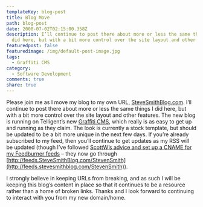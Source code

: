```yaml
---
templateKey: blog-post
title: Blog Move
path: blog-post
date: 2008-07-02T02:15:00.358Z
description: I’ll continue to post there about more or less the same things I
  did here, but with a bit more control over the site layout and other features.
featuredpost: false
featuredimage: /img/default-post-image.jpg
tags:
  - Graffiti CMS
category:
  - Software Development
comments: true
share: true
---
```

<!--StartFragment-->

Please join me as I move my blog to my own URL, [SteveSmithBlog.com](http://stevesmithblog.com/). I’ll continue to post there about more or less the same things I did here, but with a bit more control over the site layout and other features. The new blog is running on Telligent’s new [Graffiti CMS](http://graffiticms.com/), which really is as easy to get up and running as they claim. The look is currently a stock template, but should be updated to be a bit more unique in the next few days. If you’re already subscribed to my feed, then you’ll continue to get updates as my RSS will be updated (though I’ve followed [ScottW’s advice and set up a CNAME for my Feedburner feeds](http://simpable.com/technology/feedburner-cname) – they now go through [http://feeds.SteveSmithBlog.com/StevenSmith](http://feeds.stevesmithblog.com/StevenSmith)).

I strongly believe in keeping URLs from breaking, and as such I will be keeping this blog’s content in place so that it continues to be a resource rather than a home of broken links. Thanks and I look forward to continuing to interact with you from my new domain/home.

<!--EndFragment-->